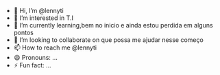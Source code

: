 - 👋 Hi, I’m @lennyti
- 👀 I’m interested in T.I
- 🌱 I’m currently learning,bem no inicio e ainda estou perdida em alguns pontos
- 💞️ I’m looking to collaborate on que possa me ajudar nesse começo
- 📫 How to reach me @lennyti
- 😄 Pronouns: ...
- ⚡ Fun fact: ...

<!---
lennyti/lennyti is a ✨ special ✨ repository because its `README.md` (this file) appears on your GitHub profile.
You can click the Preview link to take a look at your changes.
--->
